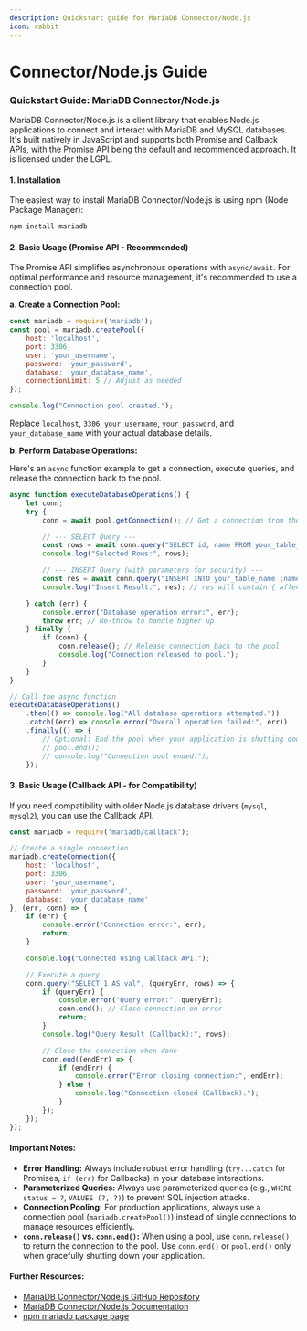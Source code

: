 ```yaml
---
description: Quickstart guide for MariaDB Connector/Node.js
icon: rabbit
---
```


# Connector/Node.js Guide

### Quickstart Guide: MariaDB Connector/Node.js

MariaDB Connector/Node.js is a client library that enables Node.js applications to connect and interact with MariaDB and MySQL databases. It's built natively in JavaScript and supports both Promise and Callback APIs, with the Promise API being the default and recommended approach. It is licensed under the LGPL.

#### 1. Installation

The easiest way to install MariaDB Connector/Node.js is using npm (Node Package Manager):

```bash
npm install mariadb
```

#### 2. Basic Usage (Promise API - Recommended)

The Promise API simplifies asynchronous operations with `async/await`. For optimal performance and resource management, it's recommended to use a connection pool.

**a. Create a Connection Pool:**

```javascript
const mariadb = require('mariadb');
const pool = mariadb.createPool({
    host: 'localhost',
    port: 3306,
    user: 'your_username',
    password: 'your_password',
    database: 'your_database_name',
    connectionLimit: 5 // Adjust as needed
});

console.log("Connection pool created.");
```

Replace `localhost`, `3306`, `your_username`, `your_password`, and `your_database_name` with your actual database details.

**b. Perform Database Operations:**

Here's an `async` function example to get a connection, execute queries, and release the connection back to the pool.

```javascript
async function executeDatabaseOperations() {
    let conn;
    try {
        conn = await pool.getConnection(); // Get a connection from the pool

        // --- SELECT Query ---
        const rows = await conn.query("SELECT id, name FROM your_table_name WHERE status = ?", ["active"]);
        console.log("Selected Rows:", rows);

        // --- INSERT Query (with parameters for security) ---
        const res = await conn.query("INSERT INTO your_table_name (name, status) VALUES (?, ?)", ["New Entry", "pending"]);
        console.log("Insert Result:", res); // res will contain { affectedRows: 1, insertId: ..., warningStatus: 0 }

    } catch (err) {
        console.error("Database operation error:", err);
        throw err; // Re-throw to handle higher up
    } finally {
        if (conn) {
            conn.release(); // Release connection back to the pool
            console.log("Connection released to pool.");
        }
    }
}

// Call the async function
executeDatabaseOperations()
    .then(() => console.log("All database operations attempted."))
    .catch((err) => console.error("Overall operation failed:", err))
    .finally(() => {
        // Optional: End the pool when your application is shutting down
        // pool.end();
        // console.log("Connection pool ended.");
    });
```

#### 3. Basic Usage (Callback API - for Compatibility)

If you need compatibility with older Node.js database drivers (`mysql`, `mysql2`), you can use the Callback API.

```javascript
const mariadb = require('mariadb/callback');

// Create a single connection
mariadb.createConnection({
    host: 'localhost',
    port: 3306,
    user: 'your_username',
    password: 'your_password',
    database: 'your_database_name'
}, (err, conn) => {
    if (err) {
        console.error("Connection error:", err);
        return;
    }

    console.log("Connected using Callback API.");

    // Execute a query
    conn.query("SELECT 1 AS val", (queryErr, rows) => {
        if (queryErr) {
            console.error("Query error:", queryErr);
            conn.end(); // Close connection on error
            return;
        }
        console.log("Query Result (Callback):", rows);

        // Close the connection when done
        conn.end((endErr) => {
            if (endErr) {
                console.error("Error closing connection:", endErr);
            } else {
                console.log("Connection closed (Callback).");
            }
        });
    });
});
```

#### Important Notes:

* **Error Handling:** Always include robust error handling (`try...catch` for Promises, `if (err)` for Callbacks) in your database interactions.
* **Parameterized Queries:** Always use parameterized queries (e.g., `WHERE status = ?`, `VALUES (?, ?)`) to prevent SQL injection attacks.
* **Connection Pooling:** For production applications, always use a connection pool (`mariadb.createPool()`) instead of single connections to manage resources efficiently.
* **`conn.release()` vs. `conn.end()`:** When using a pool, use `conn.release()` to return the connection to the pool. Use `conn.end()` or `pool.end()` only when gracefully shutting down your application.

#### Further Resources:

* [MariaDB Connector/Node.js GitHub Repository](https://github.com/mariadb-corporation/mariadb-connector-nodejs)
* [MariaDB Connector/Node.js Documentation](https://www.google.com/search?q=https://mariadb.com/kb/en/about-mariadb-connector-node-js/\&authuser=1)
* [npm mariadb package page](https://www.npmjs.com/package/mariadb)
